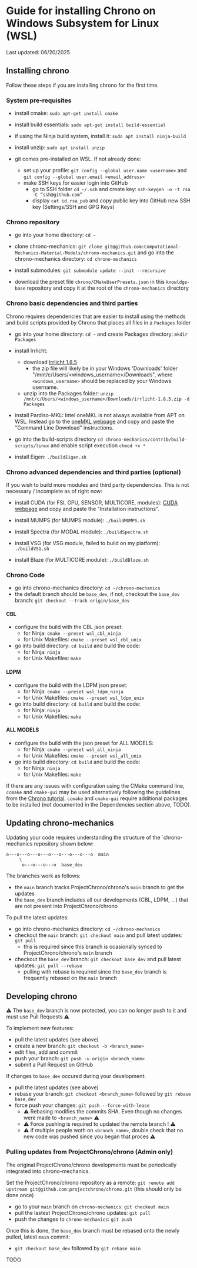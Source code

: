 # Guide for installing Chrono on Windows Subsystem for Linux (WSL)
Last updated: 06/20/2025

## Installing chrono

Follow these steps if you are installing chrono for the first time.

### System pre-requisites

* install cmake: `sudo apt-get install cmake`

* install build essentials: `sudo apt-get install build-essential`

* if using the Ninja build system, install it: `sudo apt install ninja-build`

* install unzip: `sudo apt install unzip`

* git comes pre-installed on WSL. If not already done:
    * set up your profile: `git config --global user.name <username>` and `git config --global user.email <email_address>`
	* make SSH keys for easier login into GitHub
        * go to SSH folder `cd ~/.ssh` and create key: `ssh-keygen -o -t rsa -C “ssh@github.com”`
        * display `cat id.rsa_pub` and copy public key into GitHub new SSH key (Settings/SSH and GPG Keys)

### Chrono repository

* go into your home directory: `cd ~`

* clone chrono-mechanics: `git clone git@github.com:Computational-Mechanics-Material-Models/chrono-mechanics.git`
and go into the chrono-mechanics directory: `cd chrono-mechanics`

* install submodules: `git submodule update --init --recursive`

* download the preset file `chrono/CMakeUserPresets.json` in this `knowldge-base` repository and copy it at the root of the `chrono-mechanics` directory

### Chrono basic dependencies and third parties

Chrono requires dependencies that are easier to install using
the methods and build scripts provided by Chrono that places all files in a `Packages` folder

* go into your home directory: `cd ~` and create Packages directory: `mkdir Packages`

* install Irrlicht:
    * download [Irrlicht 1.8.5](http://downloads.sourceforge.net/irrlicht/irrlicht-1.8.5.zip)
        * the zip file will likely be in your Windows 'Downloads' folder "/mnt/c/Users/<windows_username>/Downloads", where `<windows_username>` should be replaced by your Windows username.
    * unzip into the Packages folder: `unzip /mnt/c/Users/<windows_username>/Downloads/irrlicht-1.8.5.zip -d Packages`

* install Pardiso-MKL: Intel oneMKL is not always available from APT on WSL. Instead go to the [oneMKL webpage](https://www.intel.com/content/www/us/en/developer/tools/oneapi/onemkl-download.html?operatingsystem=linux&linux-install=online) and copy and paste the "Command Line Download" instructions.

* go into the build-scripts directory `cd chrono-mechanics/contrib/build-scripts/linux` and enable script execution `chmod +x *`

* install Eigen: `./buildEigen.sh`

### Chrono advanced dependencies and third parties (optional)

If you wish to build more modules and third party dependencies. This is not necessary / incomplete as of right now:

* install CUDA (for FSI, GPU, SENSOR, MULTICORE, modules): [CUDA webpage](https://developer.nvidia.com/cuda-downloads?target_os=Linux&target_arch=x86_64&Distribution=WSL-Ubuntu&target_version=2.0&target_type=deb_local) and copy and paste the "Installation instructions".

* install MUMPS (for MUMPS module): `./buildMUMPS.sh`

* install Spectra (for MODAL module): `./buildSpectra.sh`

* install VSG (for VSG module, failed to build on my platform): `./buildVSG.sh`

* install Blaze (for MULTICORE module): `./buildBlaze.sh`

### Chrono Code

* go into chrono-mechanics directory: `cd ~/chrono-mechanics`
* the default branch should be `base_dev`, if not, checkout the `base_dev` branch: `git checkout --track origin/base_dev`

#### CBL

* configure the build with the CBL json preset:
    * for Ninja: `cmake --preset wsl_cbl_ninja`
    * for Unix Makefiles: `cmake --preset wsl_cbl_unix`
* go into build directory: `cd build` and build the code:
    * for Ninja: `ninja`
    * for Unix Makefiles: `make`

#### LDPM

* configure the build with the LDPM json preset:
    * for Ninja: `cmake --preset wsl_ldpm_ninja`
    * for Unix Makefiles: `cmake --preset wsl_ldpm_unix`
* go into build directory: `cd build` and build the code:
    * for Ninja: `ninja`
    * for Unix Makefiles: `make`

#### ALL MODELS

* configure the build with the json preset for ALL MODELS:
    * for Ninja: `cmake --preset wsl_all_ninja`
    * for Unix Makefiles: `cmake --preset wsl_all_unix`
* go into build directory: `cd build` and build the code:
    * for Ninja: `ninja`
    * for Unix Makefiles: `make`


If there are any issues with configuration using the CMake command line, `ccmake` and `cmake-gui` may be used alternatively
following the guidelines from the [Chrono tutorial](https://api.projectchrono.org/tutorial_install_chrono.html). `ccmake`
and `cmake-gui` require additional packages to be installed (not documented in the Dependencies section above, TODO).


## Updating chrono-mechanics

Updating your code requires understanding the structure of the `chrono-mechanics repository shown below:

```
o---o---o---o---o---o---o---o---o  main
     \
      o---o---o---o  base_dev
```

The branches work as follows:
* the `main` branch tracks ProjectChrono/chrono's `main` branch to get the updates
* the `base_dev` branch includes all our developments (CBL, LDPM, ...) that are not present into ProjectChrono/chrono

To pull the latest updates:
* go into chrono-mechanics directory: `cd ~/chrono-mechanics`
* checkout the `main` branch: `git checkout main` and pull latest updates: `git pull`
    * this is required since this branch is ocasionally synced to ProjectChrono/chrono's `main` branch
* checkout the `base_dev` branch: `git checkout base_dev` and pull latest updates: `git pull --rebase`
    * pulling with rebase is required since the `base_dev` branch is frequently rebased on the `main` branch

## Developing chrono

:warning: The `base_dev` branch is now protected, you can no longer push to it and must use Pull Requests :warning:

To implement new features:
* pull the latest updates (see above)
* create a new branch: `git checkout -b <branch_name>`
* edit files, add and commit
* push your branch: `git push -u origin <branch_name>`
* submit a Pull Request on GitHub

If changes to `base_dev` occured during your development:
* pull the latest updates (see above)
* rebase your branch: `git checkout <branch_name>` followed by `git rebase base_dev`
* force push your changes: `git push --force-with-lease`
    * :warning: Rebasing modifies the commits SHA. Even though no changes were made to `<branch_name>` :warning:
    * :warning: Force pushing is required to updated the remote branch ! :warning:
    * :warning: if multiple people woth on `<branch_name>`, double check that no new code was pushed since you began that proces :warning:


### Pulling updates from ProjectChrono/chrono (Admin only)

The original ProjectChrono/chrono developments must be periodically integrated into chrono-mechanics.

Set the ProjectChrono/chrono repository as a remote: `git remote add upstream git@github.com:projectchrono/chrono.git`
(this should only be done once)

 * go to your `main` branch on `chrono-mechanics`: `git checkout main`
 * pull the lastest ProjectChrono/chrono updates: `git pull`
 * push the changes to `chrono-mechanics`: `git push`

Once this is done, the `base_dev` branch must be rebased onto the newly pulled, latest `main` commit:
* `git checkout base_dev` followed by `git rebase main`

TODO

